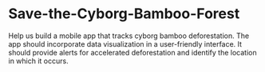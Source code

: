 # Save-the-Cyborg-Bamboo-Forest
Help us build a mobile app that tracks cyborg bamboo deforestation. The app should incorporate data visualization in a user-friendly interface. It should provide alerts for accelerated deforestation and identify the location in which it occurs.
